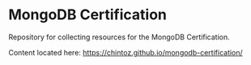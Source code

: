 # MongoDB Certification

Repository for collecting resources for the MongoDB Certification.

Content located here: https://chintoz.github.io/mongodb-certification/